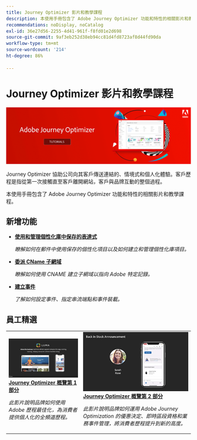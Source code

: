 ```yaml
---
title: Journey Optimizer 影片和教學課程
description: 本使用手冊包含了 Adobe Journey Optimizer 功能和特性的相關影片和教學課程。
recommendations: noDisplay, noCatalog
exl-id: 36e27d56-2255-4d41-961f-f8fd01e2d698
source-git-commit: 9af3eb252d38eb94cc81d4fd8723af8d44fd90da
workflow-type: tm+mt
source-wordcount: '214'
ht-degree: 86%

---
```



# Journey Optimizer 影片和教學課程

![](./assets/ajo-banner.png)

Journey Optimizer 協助公司向其客戶傳送連結的、情境式和個人化體驗。客戶歷程是指從第一次接觸直至客戶離開網站，客戶與品牌互動的整個過程。 

本使用手冊包含了 Adobe Journey Optimizer 功能和特性的相關影片和教學課程。

## 新增功能

* **[使用和管理個性化庫中保存的表達式](/help/personalize-content/use-and-manage-saved-expressions-in-personalization-library.md)**

   *瞭解如何在郵件中使用保存的個性化項目以及如何建立和管理個性化庫項目。*

* **[委派 CName 子網域](/help/set-up-email-channel/delegate-cname-subdomains.md)**

   *瞭解如何使用 CNAME 建立子網域以指向 Adobe 特定記錄。*

* **[建立事件](/help/set-up-journeys/create-events.md)**

   *了解如何設定事件、指定串流端點和事件裝載。*


## 員工精選

<table>
<tr>
  <td>
    <a href="./introduction/journey-optimizer-overview-part-1.md">
      <img alt="Journey Optimizer 概覽第 1 部分 - 傳送全頻道歷程（影片）" src="./assets/334174.jpg"/>
    </a>
    <div>
      <a href="./introduction/journey-optimizer-overview-part-1.md">
    <strong>Journey Optimizer 概覽第 1 部分  </strong>
    </a>
    </div>
    <p>
    <em>此影片說明品牌如何使用 Adobe 歷程最佳化，為消費者提供個人化的全頻道歷程。</em>
    <p>
  </td>
    <td>
    <a href="./introduction/journey-optimizer-overview-part-2.md">
      <img alt="Journey Optimizer 概覽第 2 部分 - 傳送全頻道歷程（影片）" src="./assets/334175.jpg"/>
    </a>
    <div>
      <a href="./introduction/journey-optimizer-overview-part-2.md">
    <strong>Journey Optimizer 概覽第 2 部分  </strong>
    </a>
    </div>
    <p>
    <em>此影片說明品牌如何運用 Adobe Journey Optimization 的優惠決定、即時區段資格和業務事件管理，將消費者歷程提升到新的高度。</em>
    <p>
  </td>
</table>
